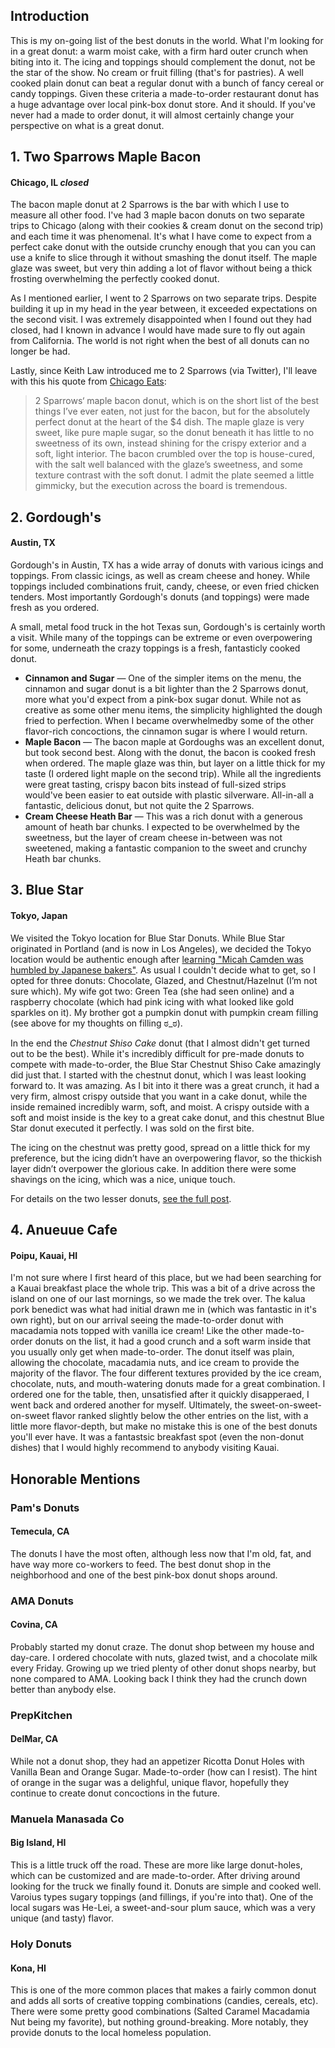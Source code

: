 ## Introduction
This is my on-going list of the best donuts in the world. What I'm looking for in a great donut: a warm moist cake, with a firm hard outer crunch when biting into it. The icing and toppings should complement the donut, not be the star of the show. No cream or fruit filling (that's for pastries). A well cooked plain donut can beat a regular donut with a bunch of fancy cereal or candy toppings. Given these criteria a made-to-order restaurant donut has a huge advantage over local pink-box donut store. And it should. If you've never had a made to order donut, it will almost certainly change your perspective on what is a great donut.

## 1. Two Sparrows Maple Bacon
#### Chicago, IL _closed_
The bacon maple donut at 2 Sparrows is the bar with which I use to measure all other food. I've had 3 maple bacon donuts on two separate trips to Chicago (along with their cookies & cream donut on the second trip) and each time it was phenomenal. It's what I have come to expect from a perfect cake donut with the outside crunchy enough that you can you can use a knife to slice through it without smashing the donut itself. The maple glaze was sweet, but very thin adding a lot of flavor without being a thick frosting overwhelming the perfectly cooked donut. 

As I mentioned earlier, I went to 2 Sparrows on two separate trips. Despite building it up in my head in the year between, it exceeded expectations on the second visit. I was extremely disappointed when I found out they had closed, had I known in advance I would have made sure to fly out again from California. The world is not right when the best of all donuts can no longer be had.

Lastly, since Keith Law introduced me to 2 Sparrows (via Twitter), I'll leave with this his quote from [Chicago Eats](http://meadowparty.com/blog/2012/08/21/chicago-eats-2/): 
>2 Sparrows‘ maple bacon donut, which is on the short list of the best things I’ve ever eaten, not just for the bacon, but for the absolutely perfect donut at the heart of the $4 dish. The maple glaze is very sweet, like pure maple sugar, so the donut beneath it has little to no sweetness of its own, instead shining for the crispy exterior and a soft, light interior. The bacon crumbled over the top is house-cured, with the salt well balanced with the glaze’s sweetness, and some texture contrast with the soft donut. I admit the plate seemed a little gimmicky, but the execution across the board is tremendous.

## 2. Gordough's
#### Austin, TX
Gordough's in Austin, TX has a wide array of donuts with various icings and toppings. From classic icings, as well as cream cheese and honey. While toppings included combinations fruit, candy, cheese, or even fried chicken tenders. Most importantly Gordough's donuts (and toppings) were made fresh as you ordered. 

A small, metal food truck in the hot Texas sun, Gordough's is certainly worth a visit. While many of the toppings can be extreme or even overpowering for some, underneath the crazy toppings is a fresh, fantasticly cooked donut. 

 * **Cinnamon and Sugar** — One of the simpler items on the menu, the cinnamon and sugar donut is a bit lighter than the 2 Sparrows donut, more what you'd expect from a pink-box sugar donut. While not as creative as some other menu items, the simplicity highlighted the dough fried to perfection. When I became overwhelmedby some of the other flavor-rich concoctions, the cinnamon sugar is where I would return.
 * **Maple Bacon** — The bacon maple at Gordoughs was an excellent donut, but took second best. Along with the donut, the bacon is cooked fresh when ordered. The maple glaze was thin, but layer on a little thick for my taste (I ordered light maple on the second trip). While all the ingredients were great tasting, crispy bacon bits instead of full-sized strips would've been easier to eat outside with plastic silverware. All-in-all a fantastic, delicious donut, but not quite the 2 Sparrows.
 * **Cream Cheese Heath Bar** — This was a rich donut with a generous amount of heath bar chunks. I expected to be overwhelmed by the sweetness, but the layer of cream cheese in-between was not sweetened, making a fantastic companion to the sweet and crunchy Heath bar chunks. 

## 3. Blue Star
#### Tokyo, Japan
We visited the Tokyo location for Blue Star Donuts. While Blue Star originated in Portland (and is now in Los Angeles), we decided the Tokyo location would be authentic enough after [learning "Micah Camden was humbled by Japanese bakers"](https://www.pdxmonthly.com/articles/2015/4/24/3-things-i-learned-opening-a-pdx-doughnut-shop-in-japan). As usual I couldn't decide what to get, so I opted for three donuts: Chocolate, Glazed, and Chestnut/Hazelnut (I’m not sure which). My wife got two: Green Tea (she had seen online) and a raspberry chocolate (which had pink icing with what looked like gold sparkles on it). My brother got a pumpkin donut with pumpkin cream filling (see above for my thoughts on filling ಠ_ಠ).

In the end the _Chestnut Shiso Cake_ donut (that I almost didn't get turned out to be the best). While it's incredibly difficult for pre-made donuts to compete with made-to-order, the Blue Star Chestnut Shiso Cake amazingly did just that. I started with the chestnut donut, which I was least looking forward to. It was amazing. As I bit into it there was a great crunch, it had a very firm, almost crispy outside that you want in a cake donut, while the inside remained incredibly warm, soft, and moist. A crispy outside with a soft and moist inside is the key to a great cake donut, and this chestnut Blue Star donut executed it perfectly. I was sold on the first bite.

The icing on the chestnut was pretty good, spread on a little thick for my preference, but the icing didn’t have an overpowering flavor, so the thickish layer didn’t overpower the glorious cake. In addition there were some shavings on the icing, which was a nice, unique touch.

For details on the two lesser donuts, [see the full post](../TODO).

## 4. Anueuue Cafe
#### Poipu, Kauai, HI
I'm not sure where I first heard of this place, but we had been searching for a Kauai breakfast place the whole trip. This was a bit of a drive across the island on one of our last mornings, so we made the trek over. The kalua pork benedict was what had initial drawn me in (which was fantastic in it's own right), but on our arrival seeing the made-to-order donut with macadamia nots topped with vanilla ice cream! Like the other made-to-order donuts on the list, it had a good crunch and a soft warm inside that you usually only get when made-to-order. The donut itself was plain, allowing the chocolate, macadamia nuts, and ice cream to provide the majority of the flavor. The four different textures provided by the ice cream, chocolate, nuts, and mouth-watering donuts made for a great combination. I ordered one for the table, then, unsatisfied after it quickly disapperaed, I went back and ordered another for myself. Ultimately, the sweet-on-sweet-on-sweet flavor ranked slightly below the other entries on the list, with a little more flavor-depth, but make no mistake this is one of the best donuts you'll ever have. It was a fantastsic breakfast spot (even the non-donut dishes) that I would highly recommend to anybody visiting Kauai.


## Honorable Mentions
### Pam's Donuts
#### Temecula, CA
The donuts I have the most often, although less now that I'm old, fat, and have way more co-workers to feed. The best donut shop in the neighborhood and one of the best pink-box donut shops around.

### AMA Donuts
#### Covina, CA
Probably started my donut craze. The donut shop between my house and day-care. I ordered chocolate with nuts, glazed twist, and a chocolate milk every Friday. Growing up we tried plenty of other donut shops nearby, but none compared to AMA. Looking back I think they had the crunch down better than anybody else. 

### PrepKitchen
#### DelMar, CA
While not a donut shop, they had an appetizer Ricotta Donut Holes with Vanilla Bean and Orange Sugar. Made-to-order (how can I resist). The hint of orange in the sugar was a delighful, unique flavor, hopefully they continue to create donut concoctions in the future.

### Manuela Manasada Co
#### Big Island, HI
This is a little truck off the road. These are more like large donut-holes, which can be customized and are made-to-order. After driving around looking for the truck we finally found it. Donuts are simple and cooked well. Varoius types sugary toppings (and fillings, if you're into that). One of the local sugars was He-Lei, a sweet-and-sour plum sauce, which was a very unique (and tasty) flavor.

### Holy Donuts
#### Kona, HI
This is one of the more common places that makes a fairly common donut and adds all sorts of creative topping combinations (candies, cereals, etc). There were some pretty good combinations (Salted Caramel Macadamia Nut being my favorite), but nothing ground-breaking. More notably, they provide donuts to the local homeless population. 